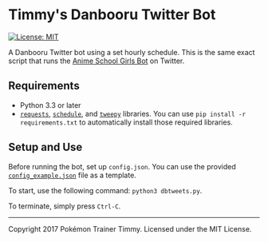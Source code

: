 # Timmy's Danbooru Twitter Bot

[![License: MIT](https://img.shields.io/badge/License-MIT-yellow.svg)](https://opensource.org/licenses/MIT)

A Danbooru Twitter bot using a set hourly schedule. This is the same exact script that runs the [Anime School Girls Bot](https://twitter.com/SchoolGirlsBot) on Twitter.

## Requirements

- Python 3.3 or later
- [`requests`](https://pypi.python.org/pypi/requests), [`schedule`](https://pypi.python.org/pypi/schedule), and [`tweepy`](https://pypi.python.org/pypi/tweepy) libraries. You can use `pip install -r requirements.txt` to automatically install those required libraries.

## Setup and Use

Before running the bot, set up `config.json`. You can use the provided [`config_example.json`](./config_example.json) file as a template.

To start, use the following command: `python3 dbtweets.py`.

To terminate, simply press `Ctrl-C`.

---

Copyright 2017 Pokémon Trainer Timmy. Licensed under the MIT License.
